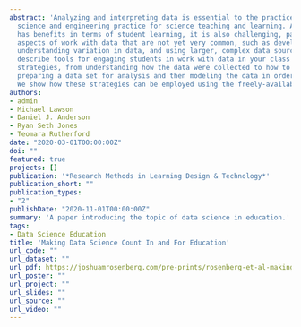 ```yaml
---
abstract: 'Analyzing and interpreting data is essential to the practice of scientists and is also an essential
  science and engineering practice for science teaching and learning. Although working with data
  has benefits in terms of student learning, it is also challenging, particularly with respect to
  aspects of work with data that are not yet very common, such as developing quantitative models,
  understanding variation in data, and using larger, complex data sources. In this article, we aim to
  describe tools for engaging students in work with data in your class as well as three general
  strategies, from understanding how the data were collected to how to include the messier parts of
  preparing a data set for analysis and then modeling the data in order to answer a driving question.
  We show how these strategies can be employed using the freely-available, browser-based tools.'
authors:
- admin
- Michael Lawson
- Daniel J. Anderson
- Ryan Seth Jones
- Teomara Rutherford
date: "2020-03-01T00:00:00Z"
doi: ""
featured: true
projects: []
publication: '*Research Methods in Learning Design & Technology*'
publication_short: ""
publication_types:
- "2"
publishDate: "2020-11-01T00:00:00Z"
summary: 'A paper introducing the topic of data science in education.'
tags:
- Data Science Education
title: 'Making Data Science Count In and For Education'
url_code: ""
url_dataset: ""
url_pdf: https://joshuamrosenberg.com/pre-prints/rosenberg-et-al-making-data-science-count.pdf
url_poster: ""
url_project: ""
url_slides: ""
url_source: ""
url_video: ""
---
```



